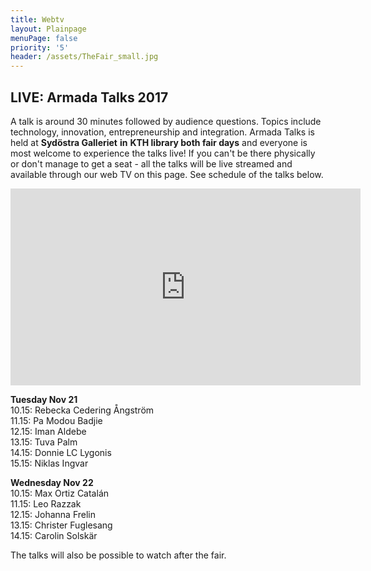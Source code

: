 ```yaml
---
title: Webtv
layout: Plainpage
menuPage: false
priority: '5'
header: /assets/TheFair_small.jpg
---
```


## LIVE: Armada Talks 2017

A talk is around 30 minutes followed by audience questions. Topics include technology, innovation, entrepreneurship and integration. Armada Talks is held at **Sydöstra Galleriet** **in** **KTH library both fair days** and everyone is most welcome to experience the talks live! If you can't be there physically or don't manage to get a seat - all the talks will be live streamed and available through our web TV on this page. See schedule of the talks below.

<iframe width="560" height="315" src="https://www.youtube.com/embed/toLWgq9V_vk" frameborder="0" allowfullscreen></iframe>

**Tuesday Nov 21**\
10.15: Rebecka Cedering Ångström\
11.15: Pa Modou Badjie \
12.15: Iman Aldebe\
13.15: Tuva Palm\
14.15: Donnie LC Lygonis\
15.15: Niklas Ingvar

**Wednesday Nov 22**\
10.15: Max Ortiz Catalán\
11.15: Leo Razzak\
12.15: Johanna Frelin\
13.15: Christer Fuglesang\
14.15: Carolin Solskär

The talks will also be possible to watch after the fair.

